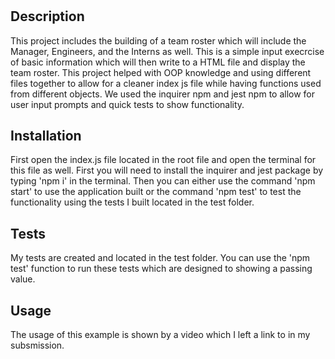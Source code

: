 # <Da-Gang-Generator>

## Description

This project includes the building of a team roster which will include the Manager, Engineers, and the Interns as well. This is a simple input execrcise of basic information which will then write to a HTML file and display the team roster. This project helped with OOP knowledge and using different files together to allow for a cleaner index js file while having functions used from different objects. We used the inquirer npm and jest npm to allow for user input prompts and quick tests to show functionality.

## Installation

First open the index.js file located in the root file and open the terminal for this file as well. First you will need to install the inquirer and jest package by typing 'npm i' in the terminal. Then you can either use the command 'npm start' to use the application built or the command 'npm test' to test the functionality using the tests I built located in the test folder.


## Tests

My tests are created and located in the test folder. You can use the 'npm test' function to run these tests which are designed to showing a passing value.

## Usage

The usage of this example is shown by a video which I left a link to in my subsmission.